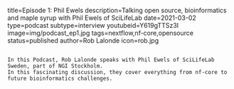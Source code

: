 title=Episode 1: Phil Ewels
description=Talking open source, bioinformatics and maple syrup with Phil Ewels of SciLifeLab
date=2021-03-02
type=podcast
subtype=interview
youtubeid=Y619gTTSz3I
image=img/podcast_ep1.jpg
tags=nextflow,nf-core,opensource
status=published
author=Rob Lalonde
icon=rob.jpg
~~~~~~

In this Podcast, Rob Lalonde speaks with Phil Ewels of SciLifeLab Sweden, part of NGI Stockholm.
In this fascinating discussion, they cover everything from nf-core to future bioinformatics challenges.
